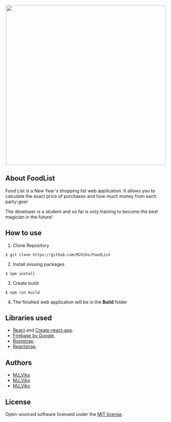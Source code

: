<p align="center"><img src="https://imageshost.ru/images/2019/12/26/FoodListLogo.png" width="500"></p>

## About FoodList

Food List is a New Year's shopping list web application. It allows you to calculate the exact price of purchases and how much money from each party-goer

The developer is a student and so far is only training to become the best magician in the future!

## How to use

1. Clone Repository 

`$ git clone https://github.com/MJViks/FoodList`

2. Install missing packages

`$ npm install`

3. Create build

`$ npm run build`

4. The finished web application will be in the <b>Build</b> folder

## Libraries used

- [React](https://reactjs.org/) and [Create-react-app](https://github.com/facebook/create-react-app).
- [Firebase by Google](https://firebase.google.com/).
- [Bootstrap](https://getbootstrap.com/).
- [Reactstrap](https://reactstrap.github.io/).

## Authors

- [MJ_Viks](https://github.com/MJViks)
- [MJ_Viks](https://vk.com/mjviks)
- [MJ_Viks](https://www.instagram.com/viks.jpg/)

## License

Open-sourced software licensed under the [MIT license](https://opensource.org/licenses/MIT).